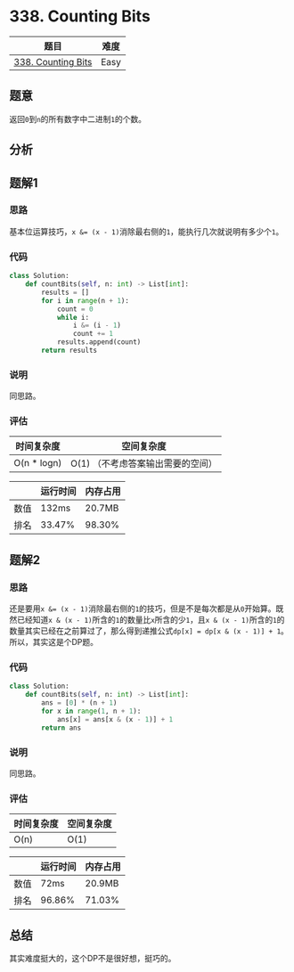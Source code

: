 # 338. Counting Bits

| 题目 | 难度 |
| ---- | ---- |
| [338. Counting Bits](https://leetcode.com/problems/counting-bits/) | Easy |

## 题意

返回`0`到`n`的所有数字中二进制`1`的个数。

## 分析

## 题解1

### 思路

基本位运算技巧，`x &= (x - 1)`消除最右侧的`1`，能执行几次就说明有多少个`1`。

### 代码

```python
class Solution:
    def countBits(self, n: int) -> List[int]:
        results = []
        for i in range(n + 1):
            count = 0
            while i:
                i &= (i - 1)
                count += 1
            results.append(count)
        return results
```

### 说明

同思路。

### 评估

| 时间复杂度 | 空间复杂度 |
| ---- | ---- |
| O(n * logn) | O(1) （不考虑答案输出需要的空间） |

| | 运行时间 | 内存占用 |
| ---- | ---- | ---- |
| 数值 | 132ms | 20.7MB |
| 排名 | 33.47% | 98.30% |

## 题解2

### 思路

还是要用`x &= (x - 1)`消除最右侧的`1`的技巧，但是不是每次都是从`0`开始算。既然已经知道`x & (x - 1)`所含的`1`的数量比`x`所含的少`1`，且`x & (x - 1)`所含的`1`的数量其实已经在之前算过了，那么得到递推公式`dp[x] = dp[x & (x - 1)] + 1`。所以，其实这是个DP题。

### 代码

```python
class Solution:
    def countBits(self, n: int) -> List[int]:
        ans = [0] * (n + 1)
        for x in range(1, n + 1):
            ans[x] = ans[x & (x - 1)] + 1
        return ans 
```

### 说明

同思路。

### 评估

| 时间复杂度 | 空间复杂度 |
| ---- | ---- |
| O(n) | O(1) |

| | 运行时间 | 内存占用 |
| ---- | ---- | ---- |
| 数值 | 72ms | 20.9MB |
| 排名 | 96.86% | 71.03% |

## 总结

其实难度挺大的，这个DP不是很好想，挺巧的。
